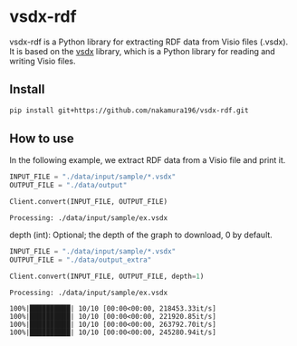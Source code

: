 vsdx-rdf
================

<!-- WARNING: THIS FILE WAS AUTOGENERATED! DO NOT EDIT! -->

vsdx-rdf is a Python library for extracting RDF data from Visio files
(.vsdx). It is based on the [vsdx](https://pypi.org/project/vsdx/)
library, which is a Python library for reading and writing Visio files.

## Install

``` sh
pip install git+https://github.com/nakamura196/vsdx-rdf.git
```

## How to use

In the following example, we extract RDF data from a Visio file and
print it.

``` python
INPUT_FILE = "./data/input/sample/*.vsdx"
OUTPUT_FILE = "./data/output"

Client.convert(INPUT_FILE, OUTPUT_FILE)
```

    Processing: ./data/input/sample/ex.vsdx

depth (int): Optional; the depth of the graph to download, 0 by default.

``` python
INPUT_FILE = "./data/input/sample/*.vsdx"
OUTPUT_FILE = "./data/output_extra"

Client.convert(INPUT_FILE, OUTPUT_FILE, depth=1)
```

    Processing: ./data/input/sample/ex.vsdx

    100%|██████████| 10/10 [00:00<00:00, 218453.33it/s]
    100%|██████████| 10/10 [00:00<00:00, 221920.85it/s]
    100%|██████████| 10/10 [00:00<00:00, 263792.70it/s]
    100%|██████████| 10/10 [00:00<00:00, 245280.94it/s]
